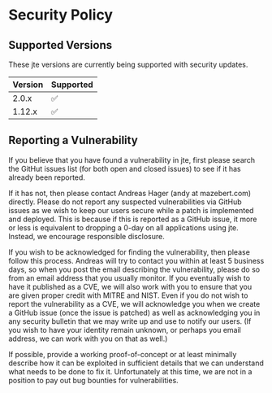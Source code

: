 # Security Policy

## Supported Versions

These jte versions are
currently being supported with security updates.

| Version | Supported          |
| ------- | ------------------ |
| 2.0.x  | :white_check_mark: |
| 1.12.x  | :white_check_mark: |

## Reporting a Vulnerability

If you believe that you have found a vulnerability in jte, first please search the GitHut issues list (for both open and closed issues) to see if it has already been reported.

If it has not, then please contact Andreas Hager (andy at mazebert.com) directly. Please do not report any suspected vulnerabilities via GitHub issues as we wish to keep our users secure while a patch is implemented and deployed. This is because if this is reported as a GitHub issue, it more or less is equivalent to dropping a 0-day on all applications using jte. Instead, we encourage responsible disclosure.

If you wish to be acknowledged for finding the vulnerability, then please follow this process. Andreas will try to contact you within at least 5 business days, so when you post the email describing the vulnerability, please do so from an email address that you usually monitor. If you eventually wish to have it published as a CVE, we will also work with you to ensure that you are given proper credit with MITRE and NIST. Even if you do not wish to report the vulnerability as a CVE, we will acknowledge you when we create a GitHub issue (once the issue is patched) as well as acknowledging you in any security bulletin that we may write up and use to notify our users. (If you wish to have your identity remain unknown, or perhaps you email address, we can work with you on that as well.)

If possible, provide a working proof-of-concept or at least minimally describe how it can be exploited in sufficient details that we can understand what needs to be done to fix it. Unfortunately at this time, we are not in a position to pay out bug bounties for vulnerabilities.
